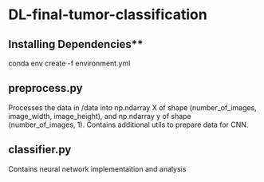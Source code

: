 # DL-final-tumor-classification

## Installing Dependencies**
conda env create -f environment.yml

## preprocess.py
Processes the data in /data into np.ndarray X of shape (number_of_images, image_width, image_height), and np.ndarray y of shape (number_of_images, 1).
Contains additional utils to prepare data for CNN.

## classifier.py
Contains neural network implementaition and analysis